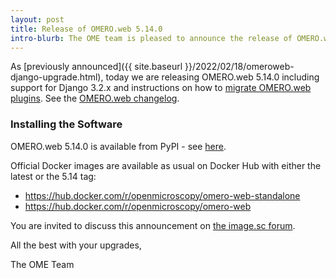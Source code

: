 ```yaml
---
layout: post
title: Release of OMERO.web 5.14.0
intro-blurb: The OME team is pleased to announce the release of OMERO.web 5.14.0
---
```


As [previously announced]({{ site.baseurl }}/2022/02/18/omeroweb-django-upgrade.html), today we are
releasing OMERO.web 5.14.0 including support for Django 3.2.x and instructions on how to [migrate OMERO.web plugins](https://github.com/ome/omero-web/blob/v5.14.0/MIGRATION_TO_DJANGO_32_GUIDE.md). See the [OMERO.web changelog](https://github.com/ome/omero-web/blob/v5.14.0/CHANGELOG.md).

### Installing the Software

OMERO.web 5.14.0 is available from PyPI - see 
[here](https://pypi.org/project/omero-web/5.14.0/).

Official Docker images are available as usual on Docker Hub with either
the latest or the 5.14 tag:

* <https://hub.docker.com/r/openmicroscopy/omero-web-standalone>
* <https://hub.docker.com/r/openmicroscopy/omero-web>

You are invited to discuss this announcement on
[the image.sc forum](https://forum.image.sc/tags/c/data-management/29/omero).

All the best with your upgrades,

The OME Team
